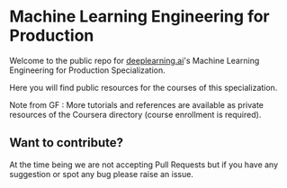 # Machine Learning Engineering for Production

Welcome to the public repo for [deeplearning.ai](https://www.deeplearning.ai/)'s Machine Learning Engineering for Production Specialization.

Here you will find public resources for the courses of this specialization.

Note from GF : More tutorials and references are available as private resources of the Coursera directory (course enrollment is required).

## Want to contribute?

At the time being we are not accepting Pull Requests but if you have any suggestion or spot any bug please raise an issue.